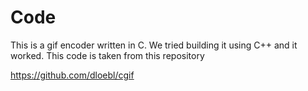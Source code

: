 
# Code

This is a gif encoder written in C. We tried building it using C++ and it worked. This code is taken from this repository

https://github.com/dloebl/cgif
